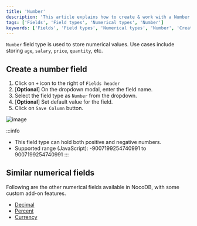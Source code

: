 ```yaml
---
title: 'Number'
description: 'This article explains how to create & work with a Number field.'
tags: ['Fields', 'Field types', 'Numerical types', 'Number']
keywords: ['Fields', 'Field types', 'Numerical types', 'Number', 'Create number field']
---
```



`Number` field type is used to store numerical values. Use cases include storing `age`, `salary`, `price`, `quantity`, etc.

## Create a number field
1. Click on `+` icon to the right of `Fields header`
2. [**Optional**] On the dropdown modal, enter the field name.
3. Select the field type as `Number` from the dropdown.
4. [**Optional**] Set default value for the field.
5. Click on `Save Column` button.

![image](/img/v2/fields/number.png)

:::info
- This field type can hold both positive and negative numbers.
- Supported range (JavaScript): -9007199254740991 to 9007199254740991
:::

## Similar numerical fields
Following are the other numerical fields available in NocoDB, with some custom add-on features.
- [Decimal](020.decimal.md)
- [Percent](030.percent.md)
- [Currency](040.currency.md)